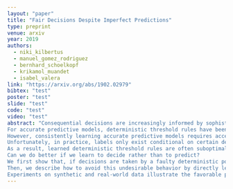 ```yaml
---
layout: "paper"
title: "Fair Decisions Despite Imperfect Predictions"
type: preprint
venue: arxiv
year: 2019
authors:
  - niki_kilbertus
  - manuel_gomez_rodriguez
  - bernhard_schoelkopf
  - krikamol_muandet
  - isabel_valera
link: "https://arxiv.org/abs/1902.02979"
bibtex: "test"
poster: "test"
slide: "test"
code: "test"
video: "test"
abstract: "Consequential decisions are increasingly informed by sophisticated data-driven predictive models.
For accurate predictive models, deterministic threshold rules have been shown to be optimal in terms of utility, even under a variety of fairness constraints.
However, consistently learning accurate predictive models requires access to ground truth labels.
Unfortunately, in practice, labels only exist conditional on certain decisions, which may have been made using a potentially imperfect decision policy.
As a result, learned deterministic threshold rules are often suboptimal.
Can we do better if we learn to decide rather than to predict?
We first show that, if decisions are taken by a faulty deterministic policy, the observed labels are insufficient to improve it.
Then, we describe how to avoid this undesirable behavior by directly learning stochastic decision policies that maximize utility under fairness constraints.
Experiments on synthetic and real-world data illustrate the favorable properties of learning to decide in terms of utility and fairness."
---
```

